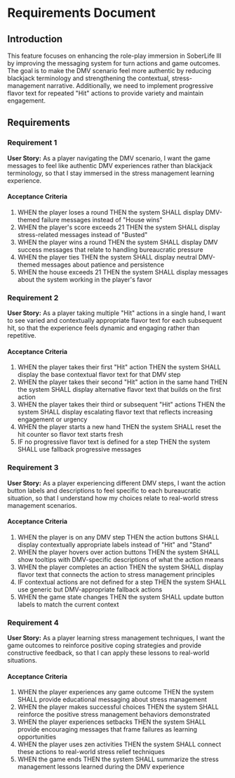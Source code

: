 # Requirements Document

## Introduction

This feature focuses on enhancing the role-play immersion in SoberLife III by improving the messaging system for turn actions and game outcomes. The goal is to make the DMV scenario feel more authentic by reducing blackjack terminology and strengthening the contextual, stress-management narrative. Additionally, we need to implement progressive flavor text for repeated "Hit" actions to provide variety and maintain engagement.

## Requirements

### Requirement 1

**User Story:** As a player navigating the DMV scenario, I want the game messages to feel like authentic DMV experiences rather than blackjack terminology, so that I stay immersed in the stress management learning experience.

#### Acceptance Criteria

1. WHEN the player loses a round THEN the system SHALL display DMV-themed failure messages instead of "House wins"
2. WHEN the player's score exceeds 21 THEN the system SHALL display stress-related messages instead of "Busted"
3. WHEN the player wins a round THEN the system SHALL display DMV success messages that relate to handling bureaucratic pressure
4. WHEN the player ties THEN the system SHALL display neutral DMV-themed messages about patience and persistence
5. WHEN the house exceeds 21 THEN the system SHALL display messages about the system working in the player's favor

### Requirement 2

**User Story:** As a player taking multiple "Hit" actions in a single hand, I want to see varied and contextually appropriate flavor text for each subsequent hit, so that the experience feels dynamic and engaging rather than repetitive.

#### Acceptance Criteria

1. WHEN the player takes their first "Hit" action THEN the system SHALL display the base contextual flavor text for that DMV step
2. WHEN the player takes their second "Hit" action in the same hand THEN the system SHALL display alternative flavor text that builds on the first action
3. WHEN the player takes their third or subsequent "Hit" actions THEN the system SHALL display escalating flavor text that reflects increasing engagement or urgency
4. WHEN the player starts a new hand THEN the system SHALL reset the hit counter so flavor text starts fresh
5. IF no progressive flavor text is defined for a step THEN the system SHALL use fallback progressive messages

### Requirement 3

**User Story:** As a player experiencing different DMV steps, I want the action button labels and descriptions to feel specific to each bureaucratic situation, so that I understand how my choices relate to real-world stress management scenarios.

#### Acceptance Criteria

1. WHEN the player is on any DMV step THEN the action buttons SHALL display contextually appropriate labels instead of "Hit" and "Stand"
2. WHEN the player hovers over action buttons THEN the system SHALL show tooltips with DMV-specific descriptions of what the action means
3. WHEN the player completes an action THEN the system SHALL display flavor text that connects the action to stress management principles
4. IF contextual actions are not defined for a step THEN the system SHALL use generic but DMV-appropriate fallback actions
5. WHEN the game state changes THEN the system SHALL update button labels to match the current context

### Requirement 4

**User Story:** As a player learning stress management techniques, I want the game outcomes to reinforce positive coping strategies and provide constructive feedback, so that I can apply these lessons to real-world situations.

#### Acceptance Criteria

1. WHEN the player experiences any game outcome THEN the system SHALL provide educational messaging about stress management
2. WHEN the player makes successful choices THEN the system SHALL reinforce the positive stress management behaviors demonstrated
3. WHEN the player experiences setbacks THEN the system SHALL provide encouraging messages that frame failures as learning opportunities
4. WHEN the player uses zen activities THEN the system SHALL connect these actions to real-world stress relief techniques
5. WHEN the game ends THEN the system SHALL summarize the stress management lessons learned during the DMV experience